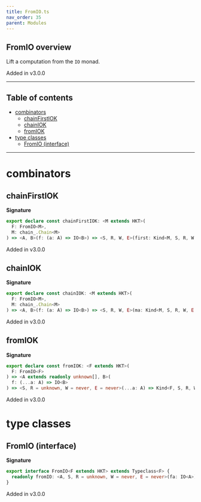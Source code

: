 ```yaml
---
title: FromIO.ts
nav_order: 35
parent: Modules
---
```


## FromIO overview

Lift a computation from the `IO` monad.

Added in v3.0.0

---

<h2 class="text-delta">Table of contents</h2>

- [combinators](#combinators)
  - [chainFirstIOK](#chainfirstiok)
  - [chainIOK](#chainiok)
  - [fromIOK](#fromiok)
- [type classes](#type-classes)
  - [FromIO (interface)](#fromio-interface)

---

# combinators

## chainFirstIOK

**Signature**

```ts
export declare const chainFirstIOK: <M extends HKT>(
  F: FromIO<M>,
  M: chain_.Chain<M>
) => <A, B>(f: (a: A) => IO<B>) => <S, R, W, E>(first: Kind<M, S, R, W, E, A>) => Kind<M, S, R, W, E, A>
```

Added in v3.0.0

## chainIOK

**Signature**

```ts
export declare const chainIOK: <M extends HKT>(
  F: FromIO<M>,
  M: chain_.Chain<M>
) => <A, B>(f: (a: A) => IO<B>) => <S, R, W, E>(ma: Kind<M, S, R, W, E, A>) => Kind<M, S, R, W, E, B>
```

Added in v3.0.0

## fromIOK

**Signature**

```ts
export declare const fromIOK: <F extends HKT>(
  F: FromIO<F>
) => <A extends readonly unknown[], B>(
  f: (...a: A) => IO<B>
) => <S, R = unknown, W = never, E = never>(...a: A) => Kind<F, S, R, W, E, B>
```

Added in v3.0.0

# type classes

## FromIO (interface)

**Signature**

```ts
export interface FromIO<F extends HKT> extends Typeclass<F> {
  readonly fromIO: <A, S, R = unknown, W = never, E = never>(fa: IO<A>) => Kind<F, S, R, W, E, A>
}
```

Added in v3.0.0
